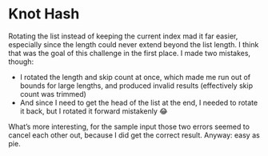 # Knot Hash

Rotating the list instead of keeping the current index mad it far easier, especially
since the length could never extend beyond the list length. I think that was the goal
of this challenge in the first place. I made two mistakes, though:

* I rotated the length and skip count at once, which made me run out of bounds for
  large lengths, and produced invalid results (effectively skip count was trimmed)
* And since I need to get the head of the list at the end, I needed to rotate it back,
  but I rotated it forward mistakenly :joy:

What’s more interesting, for the sample input those two errors seemed to cancel each
other out, because I did get the correct result. Anyway: easy as pie.